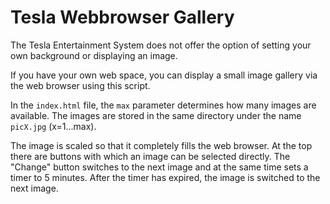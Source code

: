 # Tesla Webbrowser Gallery

The Tesla Entertainment System does not offer the option of setting your own background or displaying an image.

If you have your own web space, you can display a small image gallery via the web browser using this script.

In the ``index.html`` file, the ``max`` parameter determines how many images are available. The images are stored in the same directory under the name ``picX.jpg`` (x=1...max).

The image is scaled so that it completely fills the web browser. At the top there are buttons with which an image can be selected directly. The "Change" button switches to the next image and at the same time sets a timer to 5 minutes. After the timer has expired, the image is switched to the next image.
